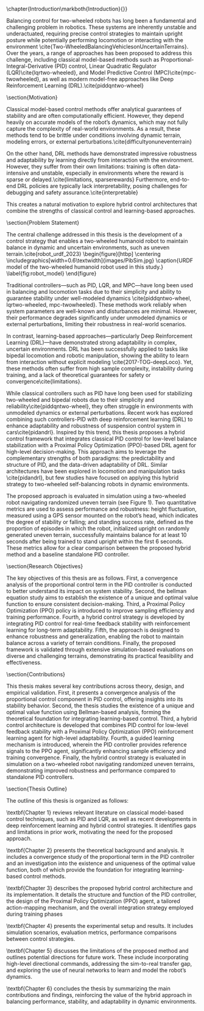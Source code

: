 \chapter{Introduction\markboth{Introduction}{}}

Balancing control for two-wheeled robots has long been a fundamental and challenging problem in robotics. These systems are inherently unstable and underactuated, requiring precise control strategies to maintain upright posture while potentially performing locomotion or interacting with the environment \cite{Two-WheeledBalancingVehiclesonUncertainTerrains}. Over the years, a range of approaches has been proposed to address this challenge, including classical model-based methods such as Proportional-Integral-Derivative (PID) control, Linear Quadratic Regulator (LQR)\cite{lqrtwo-wheeled}, and Model Predictive Control (MPC)\cite{mpc-twowheeled}, as well as modern model-free approaches like Deep Reinforcement Learning (DRL).\cite{piddqntwo-wheel}

\section{Motivation}

Classical model-based control methods offer analytical guarantees of stability and are often computationally efficient. However, they depend heavily on accurate models of the robot’s dynamics, which may not fully capture the complexity of real-world environments. As a result, these methods tend to be brittle under conditions involving dynamic terrain, modeling errors, or external perturbations.\cite{difficultyonuneventerrain}

On the other hand, DRL methods have demonstrated impressive robustness and adaptability by learning directly from interaction with the environment. However, they suffer from their own limitations: training is often data-intensive and unstable, especially in environments where the reward is sparse or delayed.\cite{limitations, sparserewards} Furthermore, end-to-end DRL policies are typically  lack interpretability, posing challenges for debugging and safety assurance.\cite{interpretable}

This creates a natural motivation to explore hybrid control architectures that combine the strengths of classical control and learning-based approaches.

\section{Problem Statement}

The central challenge addressed in this thesis is the development of a control strategy that enables a two-wheeled humanoid robot to maintain balance in dynamic and uncertain environments, such as uneven terrain.\cite{robot_urdf_2023}
\begin{figure}[htbp]
    \centering
    \includegraphics[width=0.6\textwidth]{images/PibSim.jpg}
    \caption{URDF model of the two-wheeled humanoid robot used in this study.}
    \label{fig:robot_model}
\end{figure}

Traditional controllers—such as PID, LQR, and MPC—have long been used in balancing and locomotion tasks due to their simplicity and ability to guarantee stability under well-modeled dynamics \cite{piddqntwo-wheel, lqrtwo-wheeled, mpc-twowheeled}. These methods work reliably when system parameters are well-known and disturbances are minimal. However, their performance degrades significantly under unmodeled dynamics or external perturbations, limiting their robustness in real-world scenarios.

In contrast, learning-based approaches—particularly Deep Reinforcement Learning (DRL)—have demonstrated strong adaptability in complex, uncertain environments. DRL has been successfully applied to tasks like bipedal locomotion and robotic manipulation, showing the ability to learn from interaction without explicit modeling \cite{2017-TOG-deepLoco}. Yet, these methods often suffer from high sample complexity, instability during training, and a lack of theoretical guarantees for safety or convergence\cite{limitations}.

While classical controllers such as PID have long been used for stabilizing two-wheeled and bipedal robots due to their simplicity and reliability\cite{piddqntwo-wheel}, they often struggle in environments with unmodeled dynamics or external perturbations. Recent work has explored combining such controllers-PID with deep reinforcement learning (DRL) to enhance adaptability and robustness of suspension control system in cars\cite{pidandrl}. Inspired by this trend, this thesis proposes a hybrid control framework that integrates classical PID control for low-level balance stabilization with a Proximal Policy Optimization (PPO)-based DRL agent for high-level decision-making. This approach aims to leverage the complementary strengths of both paradigms: the predictability and structure of PID, and the data-driven adaptability of DRL. Similar architectures have been explored in locomotion and manipulation tasks \cite{pidandrl}, but few studies have focused on applying this hybrid strategy to two-wheeled self-balancing robots in dynamic environments.

The proposed approach is evaluated in simulation using a two-wheeled robot navigating randomized uneven terrain (see Figure 1). Two quantitative metrics are used to assess performance and robustness: height fluctuation, measured using a GPS sensor mounted on the robot’s head, which indicates the degree of stability or falling; and standing success rate, defined as the proportion of episodes in which the robot, initialized upright on randomly generated uneven terrain, successfully maintains balance for at least 10 seconds after being trained to stand upright within the first 6 seconds. These metrics allow for a clear comparison between the proposed hybrid method and a baseline standalone PID controller.

\section{Research Objectives}

The key objectives of this thesis are as follows. First, a convergence analysis of the proportional control term in the PID controller is conducted to better understand its impact on system stability. Second, the bellman equation study aims to establish the existence of a unique and optimal value function to ensure consistent decision-making. Third, a Proximal Policy Optimization (PPO) policy is introduced to improve sampling efficiency and training performance. Fourth, a hybrid control strategy is developed by integrating PID control for real-time feedback stability with reinforcement learning for long-term adaptability. Fifth, the approach is designed to enhance robustness and generalization, enabling the robot to maintain balance across a variety of terrain conditions. Finally, the proposed framework is validated through extensive simulation-based evaluations on diverse and challenging terrains, demonstrating its practical feasibility and effectiveness.


\section{Contributions}

This thesis makes several key contributions across theory, design, and empirical validation. First, it presents a convergence analysis of the proportional control component in PID control, offering insights into its stability behavior. Second, the thesis studies the existence of a unique and optimal value function using Bellman-based analysis, forming the theoretical foundation for integrating learning-based control. Third, a hybrid control architecture is developed that combines PID control for low-level feedback stability with a Proximal Policy Optimization (PPO) reinforcement learning agent for high-level adaptability. Fourth, a guided learning mechanism is introduced, wherein the PID controller provides reference signals to the PPO agent, significantly enhancing sample efficiency and training convergence. Finally, the hybrid control strategy is evaluated in simulation on a two-wheeled robot navigating randomized uneven terrains, demonstrating improved robustness and performance compared to standalone PID controllers.


\section{Thesis Outline}

The outline of this thesis is organized as follows:

\textbf{Chapter 1} reviews relevant literature on classical model-based control techniques, such as PID and LQR, as well as recent developments in deep reinforcement learning and hybrid control strategies. It identifies gaps and limitations in prior work, motivating the need for the proposed approach.

\textbf{Chapter 2} presents the theoretical background and analysis. It includes a convergence study of the proportional term in the PID controller and an investigation into the existence and uniqueness of the optimal value function, both of which provide the foundation for integrating learning-based control methods.

\textbf{Chapter 3} describes the proposed hybrid control architecture and its implementation. It details the structure and function of the PID controller, the design of the Proximal Policy Optimization (PPO) agent, a tailored action-mapping mechanism, and the overall integration strategy employed during training phases

\textbf{Chapter 4} presents the experimental setup and results. It includes simulation scenarios, evaluation metrics, performance comparisons between control strategies.

\textbf{Chapter 5} discusses the limitations of the proposed method and outlines potential directions for future work. These include incorporating high-level directional commands, addressing the sim-to-real transfer gap, and exploring the use of neural networks to learn and model the robot’s dynamics.

\textbf{Chapter 6} concludes the thesis by summarizing the main contributions and findings, reinforcing the value of the hybrid approach in balancing performance, stability, and adaptability in dynamic environments.
